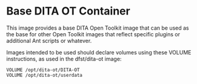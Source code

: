 Base DITA OT Container
================================

This image provides a base DITA Open Toolkit
image that can be used as the base for other
Open Toolkit images that reflect specific plugins
or additional Ant scripts or whatever.

Images intended to be used should declare volumes
using these VOLUME instructions, as used in the
dfst/dita-ot image:

~~~~
VOLUME /opt/dita-ot/DITA-OT
VOLUME /opt/dita-ot/userdata
~~~~
 